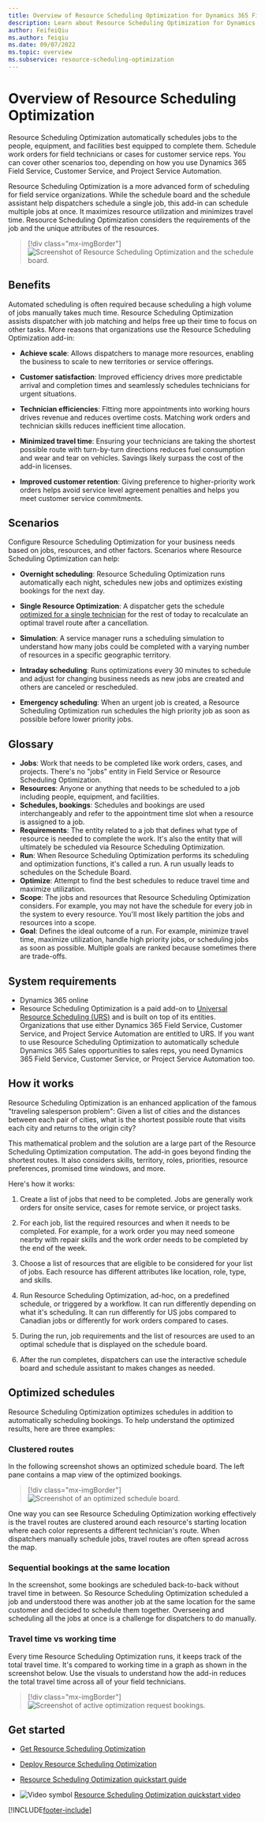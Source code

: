 ```yaml
---
title: Overview of Resource Scheduling Optimization for Dynamics 365 Field Service
description: Learn about Resource Scheduling Optimization for Dynamics 365 Field Service.
author: FeifeiQiu
ms.author: feiqiu
ms.date: 09/07/2022
ms.topic: overview
ms.subservice: resource-scheduling-optimization
---
```


# Overview of Resource Scheduling Optimization

Resource Scheduling Optimization automatically schedules jobs to the people, equipment, and facilities best equipped to complete them. Schedule work orders for field technicians or cases for customer service reps. You can cover other scenarios too, depending on how you use Dynamics 365 Field Service, Customer Service, and Project Service Automation.

Resource Scheduling Optimization is a more advanced form of scheduling for field service organizations. While the schedule board and the schedule assistant help dispatchers schedule a single job, this add-in can schedule multiple jobs at once. It maximizes resource utilization and minimizes travel time. Resource Scheduling Optimization considers the requirements of the job and the unique attributes of the resources.

 > [!div class="mx-imgBorder"]
  > ![Screenshot of Resource Scheduling Optimization and the schedule board.](media/rso-optimized-schedule-board-routes.png)

## Benefits

Automated scheduling is often required because scheduling a high volume of jobs manually takes much time. Resource Scheduling Optimization assists dispatcher with job matching and helps free up their time to focus on other tasks. More reasons that organizations use the Resource Scheduling Optimization add-in:

- **Achieve scale**: Allows dispatchers to manage more resources, enabling the
business to scale to new territories or service offerings.

- **Customer satisfaction**: Improved efficiency drives more predictable arrival and completion times and seamlessly schedules technicians for urgent situations.

- **Technician efficiencies**: Fitting more appointments into working hours drives revenue and reduces overtime costs. Matching work orders and technician skills reduces inefficient time allocation.

- **Minimized travel time**: Ensuring your technicians are taking the shortest possible route with turn-by-turn directions reduces fuel consumption and wear and tear on vehicles. Savings likely surpass the cost of the add-in licenses.

- **Improved customer retention**: Giving preference to higher-priority work orders helps avoid service level agreement penalties and helps you meet customer service commitments.

## Scenarios

Configure Resource Scheduling Optimization for your business needs based on jobs, resources, and other factors. Scenarios where Resource Scheduling Optimization can help:

- **Overnight scheduling**: Resource Scheduling Optimization runs automatically each night, schedules new jobs and optimizes existing bookings for the next day.

- **Single Resource Optimization**: A dispatcher gets the schedule [optimized for a single technician](single-resource-optimization.md) for the rest of today to recalculate an optimal travel route after a cancellation.

- **Simulation**: A service manager runs a scheduling simulation to understand how many jobs could be completed with a varying number of resources in a specific geographic territory.

- **Intraday scheduling**: Runs optimizations every 30 minutes to schedule and adjust for changing business needs as new jobs are created and others are canceled or rescheduled.

- **Emergency scheduling**: When an urgent job is created, a Resource Scheduling Optimization run schedules the high priority job as soon as possible before lower priority jobs.

## Glossary

- **Jobs**: Work that needs to be completed like work orders, cases, and projects. There's no "jobs" entity in Field Service or Resource Scheduling Optimization.
- **Resources**: Anyone or anything that needs to be scheduled to a job including people, equipment, and facilities.
- **Schedules, bookings**: Schedules and bookings are used interchangeably and refer to the appointment time slot when a resource is assigned to a job.
- **Requirements**: The entity related to a job that defines what type of resource is needed to complete the work. It's also the entity that will ultimately be scheduled via Resource Scheduling Optimization.
- **Run**: When Resource Scheduling Optimization performs its scheduling and optimization functions, it's called a run. A run usually leads to schedules on the Schedule Board.
- **Optimize**: Attempt to find the best schedules to reduce travel time and maximize utilization.
- **Scope**: The jobs and resources that Resource Scheduling Optimization considers. For example, you may not have the schedule for every job in the system to every resource. You'll most likely partition the jobs and resources into a scope.  
- **Goal**: Defines the ideal outcome of a run. For example, minimize travel time, maximize utilization, handle high priority jobs, or scheduling jobs as soon as possible. Multiple goals are ranked because sometimes there are trade-offs.

## System requirements

- Dynamics 365 online
- Resource Scheduling Optimization is a paid add-on to [Universal Resource Scheduling (URS)](../common-scheduler/schedule-anything-with-universal-resource-scheduling.md) and is built on top of its entities. Organizations that use either Dynamics 365 Field Service, Customer Service, and Project Service Automation are entitled to URS. If you want to use Resource Scheduling Optimization to automatically schedule Dynamics 365 Sales opportunities to sales reps, you need Dynamics 365 Field Service, Customer Service, or Project Service Automation too.

## How it works

Resource Scheduling Optimization is an enhanced application of the famous "traveling salesperson problem": Given a list of cities and the distances between each pair of cities, what is the shortest possible route that visits each city and returns to the origin city?

This mathematical problem and the solution are a large part of the Resource Scheduling Optimization computation. The add-in goes beyond finding the shortest routes. It also considers skills, territory, roles, priorities, resource preferences, promised time windows, and more.

Here's how it works:

1. Create a list of jobs that need to be completed. Jobs are generally work orders for onsite service, cases for remote service, or project tasks.

1. For each job, list the required resources and when it needs to be completed. For example, for a work order you may need someone nearby with repair skills and the work order needs to be completed by the end of the week.

1. Choose a list of resources that are eligible to be considered for your list of jobs. Each resource has different attributes like location, role, type, and skills.

1. Run Resource Scheduling Optimization, ad-hoc, on a predefined schedule, or triggered by a workflow. It can run differently depending on what it's scheduling. It can run differently for US jobs compared to Canadian jobs or differently for work orders compared to cases.

1. During the run, job requirements and the list of resources are used to an optimal schedule that is displayed on the schedule board.

1. After the run completes, dispatchers can use the interactive schedule board and schedule assistant to makes changes as needed.

## Optimized schedules

Resource Scheduling Optimization optimizes schedules in addition to automatically scheduling bookings. To help understand the optimized results, here are three examples:

### Clustered routes

In the following screenshot shows an optimized schedule board. The left pane contains a map view of the optimized bookings.

  > [!div class="mx-imgBorder"]
  > ![Screenshot of an optimized schedule board.](media/rso-optimized-schedule-board-routes-with-annotation.png)

  One way you can see Resource Scheduling Optimization working effectively is the travel routes are clustered around each resource's starting location where each color represents a different technician's route. When dispatchers manually schedule jobs, travel routes are often spread across the map.

### Sequential bookings at the same location

In the screenshot, some bookings are scheduled back-to-back without travel time in between. So Resource Scheduling Optimization scheduled a job and understood there was another job at the same location for the same customer and decided to schedule them together. Overseeing and scheduling all the jobs at once is a challenge for dispatchers to do manually.

### Travel time vs working time

Every time Resource Scheduling Optimization runs, it keeps track of the total travel time. It's compared to working time in a graph as shown in the screenshot below. Use the visuals to understand how the add-in reduces the total travel time across all of your field technicians.

> [!div class="mx-imgBorder"]
> ![Screenshot of active optimization request bookings.](media/rso-working-vs-travel-time.png)

## Get started

- [Get Resource Scheduling Optimization](rso-get-install.md)

- [Deploy Resource Scheduling Optimization](rso-deployment.md)

- [Resource Scheduling Optimization quickstart guide](rso-quickstart.md)

- ![Video symbol](../field-service/media/video-icon.png "Video symbol") [Resource Scheduling Optimization quickstart video](https://youtu.be/oJ-3HTJWRMo)

[!INCLUDE[footer-include](../includes/footer-banner.md)]
